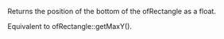 Returns the position of the bottom of the ofRectangle as a float.

Equivalent to ofRectangle::getMaxY().
